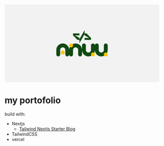 ![tailwind-nextjs-banner](/public/static/images/twitter-card.png)

# my portofolio
build with:
- Nextjs
	- [Tailwind Nextjs Starter Blog](https://github.com/timlrx/tailwind-nextjs-starter-blog)
- TailwindCSS
- vercel

